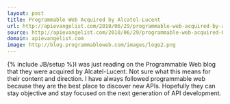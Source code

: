 ```yaml
---
layout: post
title: Programmable Web Acquired by Alcatel-Lucent
url: http://apievangelist.com/2010/06/29/programmable-web-acquired-by-alcatel-lucent/
source: http://apievangelist.com/2010/06/29/programmable-web-acquired-by-alcatel-lucent/
domain: apievangelist.com
image: http://blog.programmableweb.com/images/logo2.png
---
```

{% include JB/setup %}I was just reading on the Programmable Web blog that they were acquired by Alcatel-Lucent. Not sure what this means for their content and direction.
I have always followed programmable web because they are the best place to discover new APIs. Hopefully they can stay objective and stay focused on the next generation of API development.